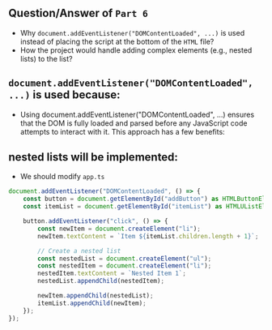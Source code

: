 ## Question/Answer of `Part 6`

* Why `document.addEventListener("DOMContentLoaded", ...)` is used instead of placing the script at the bottom of the `HTML` file?
* How the project would handle adding complex elements (e.g., nested lists) to the list?

## `document.addEventListener("DOMContentLoaded", ...)` is used  because:
* Using document.addEventListener("DOMContentLoaded", ...) ensures that the DOM is fully loaded and parsed before any JavaScript code attempts to interact with it. This approach has a few benefits:


## nested lists will be implemented:
* We should modify `app.ts`

```typescript
document.addEventListener("DOMContentLoaded", () => {
    const button = document.getElementById("addButton") as HTMLButtonElement;
    const itemList = document.getElementById("itemList") as HTMLUListElement;

    button.addEventListener("click", () => {
        const newItem = document.createElement("li");
        newItem.textContent = `Item ${itemList.children.length + 1}`;   

        // Create a nested list
        const nestedList = document.createElement("ul");
        const nestedItem = document.createElement("li");
        nestedItem.textContent = `Nested Item 1`;
        nestedList.appendChild(nestedItem);

        newItem.appendChild(nestedList);
        itemList.appendChild(newItem);
    });
});

```